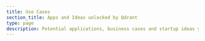 ```yaml
---
title: Use Cases
section_title: Apps and Ideas unlocked by Qdrant
type: page
description: Potential applications, business cases and startup ideas you can build with Qdrant
---
```


